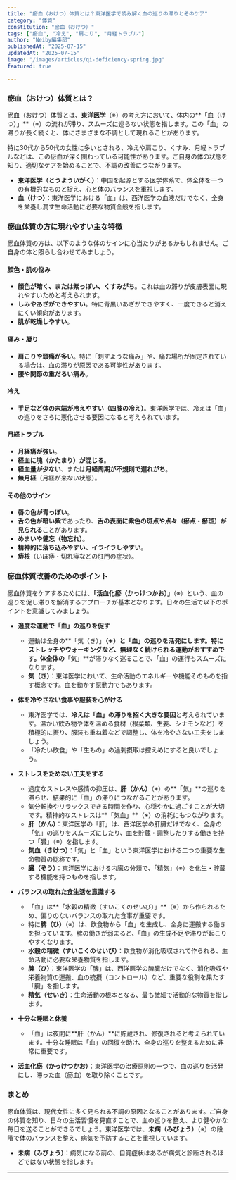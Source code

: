```yaml
---
title: "瘀血（おけつ）体質とは？東洋医学で読み解く血の巡りの滞りとそのケア"
category: "体質"
constitution: "瘀血（おけつ）"
tags: ["瘀血", "冷え", "肩こり", "月経トラブル"]
author: "Neiby編集部"
publishedAt: "2025-07-15"
updatedAt: "2025-07-15"
image: "/images/articles/qi-deficiency-spring.jpg"
featured: true

---
```


### 瘀血（おけつ）体質とは？

瘀血（おけつ）体質とは、**東洋医学**（※）の考え方において、体内の**「血（けつ）」**（※）の流れが滞り、スムーズに巡らない状態を指します。この「血」の滞りが長く続くと、体にさまざまな不調として現れることがあります。

特に30代から50代の女性に多いとされる、冷えや肩こり、くすみ、月経トラブルなどは、この瘀血が深く関わっている可能性があります。ご自身の体の状態を知り、適切なケアを始めることで、不調の改善につながります。

*   **東洋医学（とうよういがく）**：中国を起源とする医学体系で、体全体を一つの有機的なものと捉え、心と体のバランスを重視します。
*   **血（けつ）**：東洋医学における「血」は、西洋医学の血液だけでなく、全身を栄養し潤す生命活動に必要な物質全般を指します。

### 瘀血体質の方に現れやすい主な特徴

瘀血体質の方は、以下のような体のサインに心当たりがあるかもしれません。ご自身の体と照らし合わせてみましょう。

#### 顔色・肌の悩み
*   **顔色が暗く、または紫っぽい、くすみがち**。これは血の滞りが皮膚表面に現れやすいためと考えられます。
*   **しみやあざができやすい**。特に青黒いあざができやすく、一度できると消えにくい傾向があります。
*   **肌が乾燥しやすい**。

#### 痛み・凝り
*   **肩こりや頭痛が多い**。特に「刺すような痛み」や、痛む場所が固定されている場合は、血の滞りが原因である可能性があります。
*   **腰や関節の重だるい痛み**。

#### 冷え
*   **手足など体の末端が冷えやすい（四肢の冷え）**。東洋医学では、冷えは「血」の巡りをさらに悪化させる要因になると考えられています。

#### 月経トラブル
*   **月経痛が強い**。
*   **経血に塊（かたまり）が混じる**。
*   **経血量が少ない**、または**月経周期が不規則で遅れがち**。
*   **無月経**（月経が来ない状態）。

#### その他のサイン
*   **唇の色が青っぽい**。
*   **舌の色が暗い紫**であったり、**舌の表面に紫色の斑点や点々（瘀点・瘀斑）が見られる**ことがあります。
*   **めまいや健忘（物忘れ）**。
*   **精神的に落ち込みやすい、イライラしやすい**。
*   **痔核**（いぼ痔・切れ痔などの肛門の症状）。

### 瘀血体質改善のためのポイント

瘀血体質をケアするためには、**「活血化瘀（かっけつかお）」**（※）という、血の巡りを促し滞りを解消するアプローチが基本となります。日々の生活で以下のポイントを意識してみましょう。

*   **適度な運動で「血」の巡りを促す**
    *   運動は全身の**「気（き）」**（※）と「血」の巡りを活発にします。特にストレッチやウォーキングなど、無理なく続けられる運動がおすすめです。体全体の**「気」**が滞りなく巡ることで、「血」の運行もスムーズになります。
    *   **気（き）**：東洋医学において、生命活動のエネルギーや機能そのものを指す概念です。血を動かす原動力でもあります。

*   **体を冷やさない食事や服装を心がける**
    *   東洋医学では、**冷えは「血」の滞りを招く大きな要因**と考えられています。温かい飲み物や体を温める食材（根菜類、生姜、シナモンなど）を積極的に摂り、服装も重ね着などで調整し、体を冷やさない工夫をしましょう。
    *   「冷たい飲食」や「生もの」の過剰摂取は控えめにすると良いでしょう。

*   **ストレスをためない工夫をする**
    *   過度なストレスや感情の抑圧は、**肝（かん）**（※）の**「気」**の巡りを滞らせ、結果的に「血」の滞りにつながることがあります。
    *   気分転換やリラックスできる時間を作り、心穏やかに過ごすことが大切です。精神的なストレスは**「気血」**（※）の消耗にもつながります。
    *   **肝（かん）**：東洋医学の「肝」は、西洋医学の肝臓だけでなく、全身の「気」の巡りをスムーズにしたり、血を貯蔵・調整したりする働きを持つ「臓」（※）を指します。
    *   **気血（きけつ）**：「気」と「血」という東洋医学における二つの重要な生命物質の総称です。
    *   **臓（ぞう）**：東洋医学における内臓の分類で、「精気」（※）を化生・貯蔵する機能を持つものを指します。

*   **バランスの取れた食生活を意識する**
    *   「血」は**「水穀の精微（すいこくのせいび）」**（※）から作られるため、偏りのないバランスの取れた食事が重要です。
    *   特に**脾（ひ）**（※）は、飲食物から「血」を生成し、全身に運搬する働きを担っています。脾の働きが弱まると、「血」の生成不足や滞りが起こりやすくなります。
    *   **水穀の精微（すいこくのせいび）**：飲食物が消化吸収されて作られる、生命活動に必要な栄養物質を指します。
    *   **脾（ひ）**：東洋医学の「脾」は、西洋医学の脾臓だけでなく、消化吸収や栄養物質の運搬、血の統摂（コントロール）など、重要な役割を果たす「臓」を指します。
    *   **精気（せいき）**：生命活動の根本となる、最も微細で活動的な物質を指します。

*   **十分な睡眠と休養**
    *   「血」は夜間に**肝（かん）**に貯蔵され、修復されると考えられています。十分な睡眠は「血」の回復を助け、全身の巡りを整えるために非常に重要です。

*   **活血化瘀（かっけつかお）**：東洋医学の治療原則の一つで、血の巡りを活発にし、滞った血（瘀血）を取り除くことです。

### まとめ

瘀血体質は、現代女性に多く見られる不調の原因となることがあります。ご自身の体質を知り、日々の生活習慣を見直すことで、血の巡りを整え、より健やかな毎日を送ることができるでしょう。東洋医学では、**未病（みびょう）**（※）の段階で体のバランスを整え、病気を予防することを重視しています。

*   **未病（みびょう）**：病気になる前の、自覚症状はあるが病気と診断されるほどではない状態を指します。

---